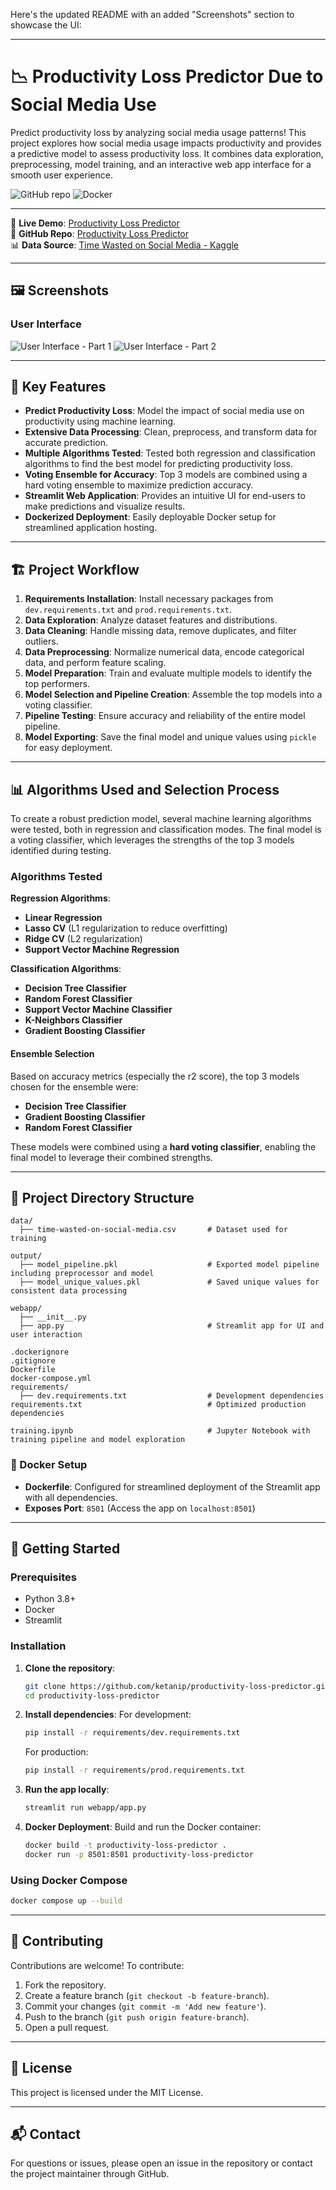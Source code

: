 Here's the updated README with an added "Screenshots" section to showcase the UI:

---

# 📉 Productivity Loss Predictor Due to Social Media Use

Predict productivity loss by analyzing social media usage patterns! This project explores how social media usage impacts productivity and provides a predictive model to assess productivity loss. It combines data exploration, preprocessing, model training, and an interactive web app interface for a smooth user experience.

![GitHub repo](https://img.shields.io/badge/GitHub-Productivity%20Loss%20Predictor-blue?logo=github)
![Docker](https://img.shields.io/badge/Docker-Exposes%20Port%208501-blue?logo=docker)

---

🔗 **Live Demo**: [Productivity Loss Predictor](https://social-media-impact.streamlit.app/)  
🔗 **GitHub Repo**: [Productivity Loss Predictor](https://github.com/ketanip/productivity-loss-predictor)  
📊 **Data Source**: [Time Wasted on Social Media - Kaggle](https://www.kaggle.com/datasets/beltagymohamedsaleh/time-waste-on-social-media)  

---

## 🖼️ Screenshots

### User Interface
![User Interface - Part 1](public/ui-1.png)
![User Interface - Part 2](public/ui-2.png)

---

## 🌟 Key Features
- **Predict Productivity Loss**: Model the impact of social media use on productivity using machine learning.
- **Extensive Data Processing**: Clean, preprocess, and transform data for accurate prediction.
- **Multiple Algorithms Tested**: Tested both regression and classification algorithms to find the best model for predicting productivity loss.
- **Voting Ensemble for Accuracy**: Top 3 models are combined using a hard voting ensemble to maximize prediction accuracy.
- **Streamlit Web Application**: Provides an intuitive UI for end-users to make predictions and visualize results.
- **Dockerized Deployment**: Easily deployable Docker setup for streamlined application hosting.

---

## 🏗️ Project Workflow

1. **Requirements Installation**: Install necessary packages from `dev.requirements.txt` and `prod.requirements.txt`.
2. **Data Exploration**: Analyze dataset features and distributions.
3. **Data Cleaning**: Handle missing data, remove duplicates, and filter outliers.
4. **Data Preprocessing**: Normalize numerical data, encode categorical data, and perform feature scaling.
5. **Model Preparation**: Train and evaluate multiple models to identify the top performers.
6. **Model Selection and Pipeline Creation**: Assemble the top models into a voting classifier.
7. **Pipeline Testing**: Ensure accuracy and reliability of the entire model pipeline.
8. **Model Exporting**: Save the final model and unique values using `pickle` for easy deployment.

---

## 📊 Algorithms Used and Selection Process

To create a robust prediction model, several machine learning algorithms were tested, both in regression and classification modes. The final model is a voting classifier, which leverages the strengths of the top 3 models identified during testing.

### Algorithms Tested
**Regression Algorithms**:
- **Linear Regression**
- **Lasso CV** (L1 regularization to reduce overfitting)
- **Ridge CV** (L2 regularization)
- **Support Vector Machine Regression**

**Classification Algorithms**:
- **Decision Tree Classifier**
- **Random Forest Classifier**
- **Support Vector Machine Classifier**
- **K-Neighbors Classifier**
- **Gradient Boosting Classifier**

#### Ensemble Selection
Based on accuracy metrics (especially the r2 score), the top 3 models chosen for the ensemble were:
- **Decision Tree Classifier**
- **Gradient Boosting Classifier**
- **Random Forest Classifier**

These models were combined using a **hard voting classifier**, enabling the final model to leverage their combined strengths.

---

## 📂 Project Directory Structure

```plaintext
data/
  ├── time-wasted-on-social-media.csv       # Dataset used for training

output/
  ├── model_pipeline.pkl                    # Exported model pipeline including preprocessor and model
  ├── model_unique_values.pkl               # Saved unique values for consistent data processing

webapp/
  ├── __init__.py
  ├── app.py                                # Streamlit app for UI and user interaction

.dockerignore
.gitignore
Dockerfile
docker-compose.yml
requirements/
  ├── dev.requirements.txt                  # Development dependencies
requirements.txt                            # Optimized production dependencies

training.ipynb                              # Jupyter Notebook with training pipeline and model exploration
```

### 🐳 Docker Setup
- **Dockerfile**: Configured for streamlined deployment of the Streamlit app with all dependencies.
- **Exposes Port**: `8501` (Access the app on `localhost:8501`)


---

## 🚀 Getting Started

### Prerequisites
- Python 3.8+
- Docker
- Streamlit

### Installation

1. **Clone the repository**:
   ```bash
   git clone https://github.com/ketanip/productivity-loss-predictor.git
   cd productivity-loss-predictor
   ```

2. **Install dependencies**:
   For development:
   ```bash
   pip install -r requirements/dev.requirements.txt
   ```
   For production:
   ```bash
   pip install -r requirements/prod.requirements.txt
   ```

3. **Run the app locally**:
   ```bash
   streamlit run webapp/app.py
   ```

4. **Docker Deployment**:
   Build and run the Docker container:
   ```bash
   docker build -t productivity-loss-predictor .
   docker run -p 8501:8501 productivity-loss-predictor
   ```

### Using Docker Compose
```bash
docker compose up --build
```

---

## 👥 Contributing
Contributions are welcome! To contribute:

1. Fork the repository.
2. Create a feature branch (`git checkout -b feature-branch`).
3. Commit your changes (`git commit -m 'Add new feature'`).
4. Push to the branch (`git push origin feature-branch`).
5. Open a pull request.

---

## 📜 License
This project is licensed under the MIT License.

---

## 📬 Contact

For questions or issues, please open an issue in the repository or contact the project maintainer through GitHub.